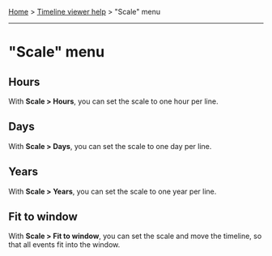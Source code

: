[Home](..) > [Timeline viewer help](index.md) > "Scale" menu

---

# "Scale" menu

## Hours

With **Scale > Hours**, you can set the scale to one hour per line.

## Days

With **Scale > Days**, you can set the scale to one day per line.

## Years

With **Scale > Years**, you can set the scale to one year per line.

## Fit to window

With **Scale > Fit to window**, you can set the scale and move the timeline,
so that all events fit into the window.

